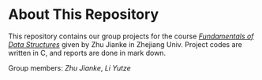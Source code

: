 About This Repository
=====================

This repository contains our group projects for the course [*Fundamentals of Data Structures*](http://www.cs.zju.edu.cn/ds/details.php?sectid=103&sectType=2) given by Zhu Jianke in Zhejiang Univ. Project codes are written in C, and reports are done in mark down.

Group members: *Zhu Jianke*, *Li Yutze*